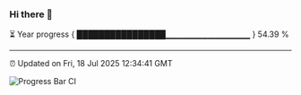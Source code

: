 ### Hi there 👋

⏳ Year progress { ████████████████▁▁▁▁▁▁▁▁▁▁▁▁▁▁ } 54.39 %

---

⏰ Updated on Fri, 18 Jul 2025 12:34:41 GMT

![Progress Bar CI](https://github.com/liununu/liununu/workflows/Progress%20Bar%20CI/badge.svg)
